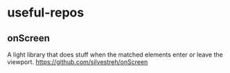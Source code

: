 # useful-repos

## onScreen
A light library that does stuff when the matched elements enter or leave the viewport.
https://github.com/silvestreh/onScreen
